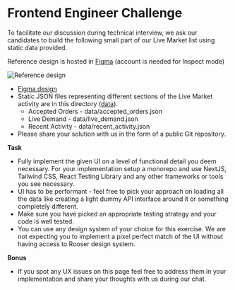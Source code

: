 # Frontend Engineer Challenge

To facilitate our discussion during technical interview, we ask our candidates to build the following small part of our Live Market list using static data provided. 

Reference design is hosted in <a href="https://www.figma.com">Figma</a> (account is needed for Inspect mode) 

<img src="https://github.com/rooser-eu/frontend-engineer-challenge/blob/8633176dec6a97975b3f8c9a5f04e56967bc88f7/Design_Reference.png" alt="Reference design" title="Reference design">

<ul>
  <li><a href="https://www.figma.com/file/HrRWXoG70Gy8W4c9moXuq2/Front-end-Challenge?type=design&node-id=0-1&mode=design&t=sECLSwzwlb09l54c-0" target="_blank">Figma design</a></li>
  <li>
      Static JSON files representing different sections of the Live Market activity are in this directory (<a href="https://github.com/rooser-eu/frontend-engineer-challenge/tree/main/data">data</a>).
      <ul>
        <li>Accepted Orders - data/accepted_orders.json</li>
        <li>Live Demand - data/live_demand.json</li>
        <li>Recent Activity - data/recent_activity.json</li>
      </ul>
  </li>
  <li>Please share your solution with us in the form of a public Git repository.</li>
</ul>

<strong>Task</strong>
<ul>
  <li>Fully implement the given UI on a level of functional detail you deem necessary. For your implementation setup a monorepo and use NextJS, Tailwind CSS, React Testing Library and any other frameworks or tools you see necessary.</li>
  <li>UI has to be performant - feel free to pick your approach on loading all the data like creating a light dummy API interface around it or something completely different.</li>
  <li>Make sure you have picked an appropriate testing strategy and your code is well tested.</li>
  <li>You can use any design system of your choice for this exercise. We are not expecting you to implement a pixel perfect match of the UI without having access to Rooser design system.</li>
</ul>
  
<strong>Bonus</strong>
<ul>
  <li>If you spot any UX issues on this page feel free to address them in your implementation and share your thoughts with us during our chat.</li>
</ul>
